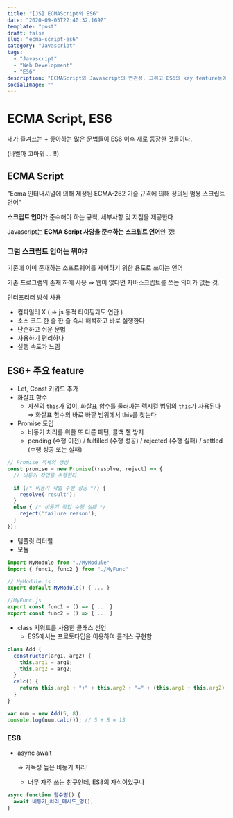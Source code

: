 ```yaml
---
title: "[JS] ECMAScript와 ES6"
date: "2020-09-05T22:40:32.169Z"
template: "post"
draft: false
slug: "ecma-script-es6"
category: "Javascript"
tags:
  - "Javascript"
  - "Web Development"
  - "ES6"
description: "ECMAScript와 Javascript의 연관성, 그리고 ES6의 key feature들에 대해 정리"
socialImage: ""
---
```

# ECMA Script, ES6

내가 즐겨쓰는 + 좋아하는 많은 문법들이 ES6 이후 새로 등장한 것들이다.

(바벨아 고마워 ... !!)

## ECMA Script

"Ecma 인터내셔널에 의해 제정된 ECMA-262 기술 규격에 의해 정의된 범용 스크립트 언어"

**스크립트 언어**가 준수해야 하는 규칙, 세부사항 및 지침을 제공한다 

Javascript는 **ECMA Script 사양을 준수하는 스크립트 언어**인 것! 

### 그럼 스크립트 언어는 뭐야?

기존에 이미 존재하는 소프트웨어를 제어하기 위한 용도로 쓰이는 언어

기존 프로그램의 존재 하에 사용 ⇒ 웹이 없다면 자바스크립트를 쓰는 의미가 없는 것. 

인터프리터 방식 사용 

- 컴파일러 X ( ⇒ js 동적 타이핑과도 연관 )
- 소스 코드 한 줄 한 줄 즉시 해석하고 바로 실행한다
- 단순하고 쉬운 문법
- 사용하기 편리하다
- 실행 속도가 느림

## ES6+ 주요 feature

- Let, Const 키워드 추가
- 화살표 함수
    - 자신의 `this`가 없이, 화살표 함수를 둘러싸는 렉시컬 범위의 `this`가 사용된다 ⇒ 화살표 함수의 바로 바깥 범위에서 this를 찾는다
- Promise 도입
    - 비동기 처리를 위한 또 다른 패턴, 콜백 헬 방지
    - pending (수행 이전) / fulfilled (수행 성공) / rejected (수행 실패) / settled (수행 성공 또는 실패)

```jsx
// Promise 객체의 생성
const promise = new Promise((resolve, reject) => {
  // 비동기 작업을 수행한다.

  if (/* 비동기 작업 수행 성공 */) {
    resolve('result');
  }
  else { /* 비동기 작업 수행 실패 */
    reject('failure reason');
  }
});
```

- 템플릿 리터럴
- 모듈

```jsx
import MyModule from "./MyModule"
import { func1, func2 } from "./MyFunc"

// MyModule.js
export default MyModule() { ... }

//MyFunc.js
export const func1 = () => { ... }
export const func2 = () => { ... }
```

- class 키워드를 사용한 클래스 선언
    - ES5에서는 프로토타입을 이용하여 클래스 구현함

```jsx
class Add {
  constructor(arg1, arg2) {
    this.arg1 = arg1;
    this.arg2 = arg2;
  }
  calc() {
    return this.arg1 + "+" + this.arg2 + "=" + (this.arg1 + this.arg2);
  }
}

var num = new Add(5, 8);
console.log(num.calc()); // 5 + 8 = 13
```

### ES8

- async await

    ⇒ 가독성 높은 비동기 처리! 
    - 너무 자주 쓰는 친구인데, ES8의 자식이었구나

```jsx
async function 함수명() {
  await 비동기_처리_메서드_명();
}
```